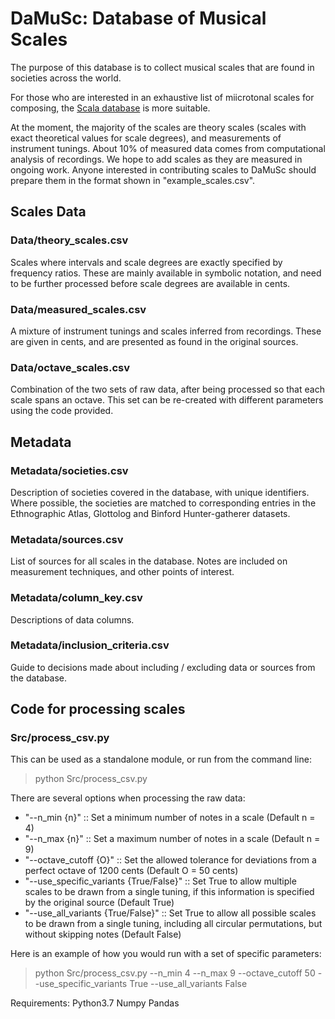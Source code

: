 # DaMuSc: Database of Musical Scales

The purpose of this database is to collect musical scales that are found in societies across the world.

For those who are interested in an exhaustive list of miicrotonal scales for composing, the [Scala database](https://www.huygens-fokker.org/scala/) is more suitable.

At the moment, the majority of the scales are theory scales (scales with exact theoretical values for scale degrees), and measurements of instrument tunings. About 10% of measured data comes from computational analysis of recordings. We hope to add scales as they are measured in ongoing work. Anyone interested in contributing scales to DaMuSc should prepare them in the format shown in "example_scales.csv".

## Scales Data

### Data/theory_scales.csv
Scales where intervals and scale degrees are exactly specified by frequency ratios. These are mainly available in symbolic notation, and need to be further processed before scale degrees are available in cents.

### Data/measured_scales.csv
A mixture of instrument tunings and scales inferred from recordings. These are given in cents, and are presented as found in the original sources.

### Data/octave_scales.csv
Combination of the two sets of raw data, after being processed so that each scale spans an octave. This  set can be re-created with different parameters using the code provided.

## Metadata

### Metadata/societies.csv
Description of societies covered in the database, with unique identifiers. Where possible, the societies are matched to corresponding entries in the Ethnographic Atlas, Glottolog and Binford Hunter-gatherer datasets.

### Metadata/sources.csv
List of sources for all scales in the database. Notes are included on measurement techniques, and other points of interest.

### Metadata/column_key.csv
Descriptions of data columns.

### Metadata/inclusion_criteria.csv
Guide to decisions made about including / excluding data or sources from the database.


## Code for processing scales

### Src/process_csv.py

This can be used as a standalone module, or run from the command line:
> python Src/process_csv.py

There are several options when processing the raw data:
- "--n_min {n}" :: Set a minimum number of notes in a scale (Default n = 4)
- "--n_max {n}" :: Set a maximum number of notes in a scale (Default n = 9)
- "--octave_cutoff {O}" :: Set the allowed tolerance for deviations from a perfect octave of 1200 cents (Default O = 50 cents)
- "--use_specific_variants {True/False}" :: Set True to allow multiple scales to be drawn from a single tuning, if this information is specified by the original source (Default True)
- "--use_all_variants {True/False}" :: Set True to allow all possible scales to be drawn from a single tuning, including all circular permutations, but without skipping notes (Default False)

Here is an example of how you would run with a set of specific parameters:
> python Src/process_csv.py --n_min 4 --n_max 9 --octave_cutoff 50 --use_specific_variants True --use_all_variants False


Requirements:
Python3.7
Numpy
Pandas
